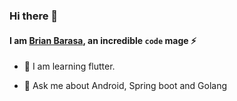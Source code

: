 ### Hi there 👋
#### I am [Brian Barasa](https://briannbig.github.io/), an incredible `code` mage :zap:

<!--
**Brian-big/Brian-big** is a ✨ _special_ ✨ repository because its `README.md` (this file) appears on your GitHub profile.

Here are some ideas to get you started:  -->

<!-- - 🔭 I’m currently working on ...-->
- 🌱 I am learning flutter.
<!-- - 👯 I’m looking to collaborate on open source projects. -->
<!-- - 🤔 I’m looking for help with ... -->
- 💬 Ask me about Android, Spring boot and Golang
<!-- - 📫 How to reach me: ... -->
<!-- - 😄 Pronouns: ... -->
<!-- - ⚡ Fun fact: ... -->
